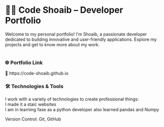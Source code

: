 <h1>👨‍💻 Code Shoaib – Developer Portfolio</h1>
Welcome to my personal portfolio! I'm Shoaib, a passionate developer dedicated to building innovative and user-friendly applications. Explore my projects and get to know more about my work.
<br>
<br>
<h3>🌐 Portfolio Link</h3>
🔗 https://code-shoaib.github.io


<br>
<h3>🛠️ Technologies & Tools</h3>
I work with a variety of technologies to create professional things:<br>
I made it a staic websites <br>I am in learning fase as a python developer also learned pandas and Numpy

Version Control: Git, GitHub







